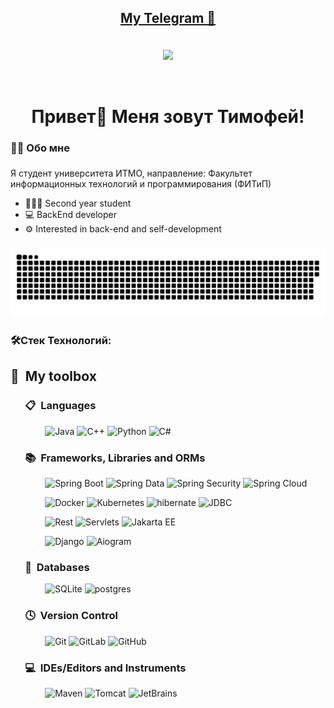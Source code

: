 <div align="center">
  </a>
<h2 align="center">   <a href="https://t.me/Timofey1211">           My Telegram 📇 

  </a> </h2>
</div>

<br>

<div id="header" align="center">
  <img src="https://media2.giphy.com/media/qgQUggAC3Pfv687qPC/giphy.gif?cid=790b76118af97439be460649554f1d97648f6fbc0e80b59e&rid=giphy.gif&ct=g" width="550"/>
</div>
<p>&#160;</p>

<h1 align="center">Привет👋 Меня зовут Тимофей!</h1>

###

<h3 align="left">👩‍💻  Обо мне</h3>

###

<p align="left">Я студент университета ИТМО, направление: Факультет информационных технологий и программирования (ФИТиП)</p>

- 👨🏻‍💼 Second year student
- 💻 BackEnd developer
- ⚙️ Interested in back-end and self-development

###

<p align="center">
 <img width="600" src="assets/github-snake.svg" alt="snake"/>
</p>

###

<h3 align="left">🛠Стек Технологий:</h3>

###

## 🧰 &nbsp;My toolbox

### &nbsp; &nbsp; &nbsp; 📋 &nbsp;Languages

&nbsp; &nbsp; &nbsp; &nbsp; &nbsp; &nbsp; &nbsp;
![Java](https://img.shields.io/badge/java-%23ED8B00.svg?style=for-the-badge&logo=java&logoColor=white)
![C++](https://img.shields.io/badge/c++-%2300599C.svg?style=for-the-badge&logo=c++%2B%2B&logoColor=white)
![Python](https://img.shields.io/badge/python-3670A0?style=for-the-badge&logo=python&logoColor=ffdd54)
![C#](https://img.shields.io/badge/c%23-%23239120.svg?style=for-the-badge&logo=c-sharp&logoColor=white)

### &nbsp; &nbsp; &nbsp; 📚 &nbsp;Frameworks, Libraries and ORMs

&nbsp; &nbsp; &nbsp; &nbsp; &nbsp; &nbsp; &nbsp;
![Spring Boot](https://img.shields.io/badge/spring_boot-%23239120.svg?style=for-the-badge&logo=spring&logoColor=white)
![Spring Data](https://img.shields.io/badge/spring_data-%23239120.svg?style=for-the-badge&logo=spring&logoColor=white)
![Spring Security](https://img.shields.io/badge/spring_seurity-%23239120.svg?style=for-the-badge&logo=spring&logoColor=white)
![Spring Cloud](https://img.shields.io/badge/spring_cloud-%23239120.svg?style=for-the-badge&logo=spring&logoColor=white)


&nbsp; &nbsp; &nbsp; &nbsp; &nbsp; &nbsp; &nbsp;
![Docker](https://img.shields.io/badge/docker-blue.svg?style=for-the-badge&logo=docker&logoColor=white)
![Kubernetes](https://img.shields.io/badge/kubernetes-blue.svg?style=for-the-badge&logo=kubernetes&logoColor=white)
![hibernate](https://img.shields.io/badge/hibernate-%59666C.svg?style=for-the-badge&logo=hibernate&logoColor=white)
![JDBC](https://img.shields.io/badge/JDBC-4479A1?style=for-the-badge&logo=java&logo=jdbc&logoColor=white)


&nbsp; &nbsp; &nbsp; &nbsp; &nbsp; &nbsp; &nbsp;
![Rest](https://img.shields.io/badge/rest-green.svg?style=for-the-badge&logo=rest&logo=rest&logoColor=white)
![Servlets](https://img.shields.io/badge/Servlets-4B8BBE?style=for-the-badge&logo=servlet&logo=servlet&logoColor=white)
![Jakarta EE](https://img.shields.io/badge/jakarta_ee-black?style=for-the-badge&logo=jakarta&logo=jakarta&logoColor=white)


&nbsp; &nbsp; &nbsp; &nbsp; &nbsp; &nbsp; &nbsp;
![Django](https://img.shields.io/badge/django-yelow.svg?style=for-the-badge&logo=django&logoColor=black)
![Aiogram](https://img.shields.io/badge/aiogram-blue.svg?style=for-the-badge&logo=aiogram&logoColor=white)


### &nbsp; &nbsp; &nbsp; 💾 &nbsp;Databases

&nbsp; &nbsp; &nbsp; &nbsp; &nbsp; &nbsp; &nbsp;
![SQLite](https://img.shields.io/badge/sqlite-%2307405e.svg?style=for-the-badge&logo=sqlite&logoColor=white)
![postgres](https://img.shields.io/badge/postgresql-blue.svg?style=for-the-badge&logo=postgresql&logoColor=white)

### &nbsp; &nbsp; &nbsp; 🕓 &nbsp;Version Control

&nbsp; &nbsp; &nbsp; &nbsp; &nbsp; &nbsp; &nbsp;
![Git](https://img.shields.io/badge/git-%23F05033.svg?style=for-the-badge&logo=git&logoColor=white)
![GitLab](https://img.shields.io/badge/gitlab-%23181717.svg?style=for-the-badge&logo=gitlab&logoColor=white)
![GitHub](https://img.shields.io/badge/github-%23121011.svg?style=for-the-badge&logo=github&logoColor=white)

### &nbsp; &nbsp; &nbsp; 💻 &nbsp;IDEs/Editors and Instruments

&nbsp; &nbsp; &nbsp; &nbsp; &nbsp; &nbsp; &nbsp;
![Maven](https://img.shields.io/badge/Maven-C71A36?style=for-the-badge&logo=apache-maven&logoColor=white)
![Tomcat](https://img.shields.io/badge/Tomcat-F8DC75?style=for-the-badge&logo=apache-tomcat&logoColor=black)
![JetBrains](https://img.shields.io/badge/JetBrains-F8DC75?style=for-the-badge&logo=jetbrains&logoColor=orange)

